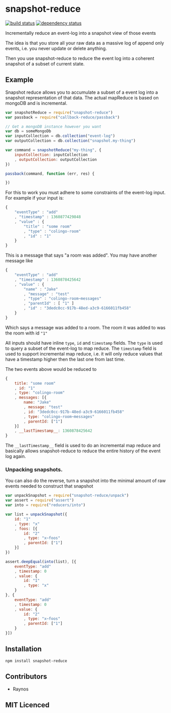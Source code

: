 # snapshot-reduce

[![build status][1]][2] [![dependency status][3]][4]

<!-- [![browser support][5]][6] -->

Incrementally reduce an event-log into a snapshot view of those events

The idea is that you store all your raw data as a massive log of
append only events, i.e. you never update or delete anything.

Then you use snapshot-reduce to reduce the event log into a
    coherent snapshot of a subset of current state.

## Example

Snapshot reduce allows you to accumulate a subset of a event log
    into a snapshot representation of that data. The actual
    mapReduce is based on mongoDB and is incremental.

```js
var snapshotReduce = require("snapshot-reduce")
var passback = require("callback-reduce/passback")

// Get a mongoDB instance however you want
var db = someMongoDb
var inputCollection = db.collection("event-log")
var outputCollection = db.collection("snapshot.my-thing")

var command = snapshotReduce("my-thing", {
    inputCollection: inputCollection
    , outputCollection: outputCollection
})

passback(command, function (err, res) {

})
```

For this to work you must adhere to some constraints of the
    event-log input. For example if your input is:

```js
{
    "eventType" : "add"
    , "timestamp" : 1360877429848
    , "value" : {
        "title" : "some room"
        , "type" : "colingo-room"
        , "id" : "1"
    }
}
```

This is a message that says "a room was added". You may have
    another message like

```js
{
    "eventType" : "add"
    , "timestamp" : 1360878425642
    , "value" : {
        "name" : "Jake"
        , "message" : "test"
        , "type" : "colingo-room~messages"
        , "parentId" : [ "1" ]
        , "id" : "3dedc0cc-917b-48ed-a3c9-6166011fb458"
    }
}
```

Which says a message was added to a room. The room it was added
    to was the room with id `"1"`

All inputs should have inline `type`, `id` and `timestamp` fields.
    The `type` is used to query a subset of the event-log to
    map reduce. The `timestamp` field is used to support
    incremental map reduce, i.e. it will only reduce values that
    have a timestamp higher then the last one from last time.

The two events above would be reduced to

```js
{
    title: "some room"
    , id: "1"
    , type: "colingo-room"
    , messages: [{
        name: "Jake"
        , message: "test"
        , id: "3dedc0cc-917b-48ed-a3c9-6166011fb458"
        , type: "colingo-room~messages"
        , parentId: ["1"]
    }]
    , __lastTimestamp__: 1360878425642
}
```

The `__lastTimestamp__` field is used to do an incremental map
    reduce and basically allows snapshot-reduce to reduce the
    entire history of the event log again.

### Unpacking snapshots.

You can also do the reverse, turn a snapshot into the minimal
    amount of raw events needed to construct that snapshot

```js
var unpackSnapshot = require("snapshot-reduce/unpack")
var assert = require("assert")
var into = require("reducers/into")

var list = unpackSnapshot({
    id: "1"
    , type: "x"
    , foos: [{
        id: "2"
        , type: "x~foos"
        , parentId: ["1"]
    }]
})

assert.deepEqual(into(list), [{
    eventType: "add"
    , timestamp: 0
    , value: {
        id: "1"
        , type: "x"
    }
}, {
    eventType: "add"
    , timestamp: 0
    , value: {
        id: "2"
        , type: "x~foos"
        , parentId: ["1"]
    }
}])
```

## Installation

`npm install snapshot-reduce`

## Contributors

 - Raynos

## MIT Licenced

  [1]: https://secure.travis-ci.org/Colingo/snapshot-reduce.png
  [2]: http://travis-ci.org/Colingo/snapshot-reduce
  [3]: http://david-dm.org/Colingo/snapshot-reduce/status.png
  [4]: http://david-dm.org/Colingo/snapshot-reduce
  [5]: http://ci.testling.com/Colingo/snapshot-reduce.png
  [6]: http://ci.testling.com/Colingo/snapshot-reduce
